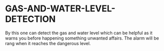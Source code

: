 # GAS-AND-WATER-LEVEL-DETECTION
By this one can detect the gas and water level which can be helpful as it warns you before happening something unwanted affairs. The alarm will be rang when it reaches the dangerous level.
